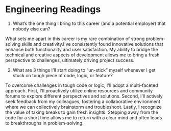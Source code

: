 
# Engineering Readings

1. What’s the one thing I bring to this career (and a potential employer) that nobody else can? 

What sets me apart in this career is my rare combination of strong problem-solving skills and creativity.I've consistently found innovative solutions that enhance both functionality and user satisfaction. My ability to bridge the technical and creative aspects of development allows me to bring a fresh perspective to challenges, ultimately driving project success.

2. What are 3 things I’ll start doing to “un-stick” myself whenever I get stuck on tough piece of code, logic, or feature?

To overcome challenges in tough code or logic, I'll adopt a multi-faceted approach. First, I'll proactively utilize online resources and community forums to explore different perspectives and solutions. Second, I'll actively seek feedback from my colleagues, fostering a collaborative environment where we can collectively brainstorm and troubleshoot. Lastly, I recognize the value of taking breaks to gain fresh insights. Stepping away from the code for a short time allows me to return with a clear mind and often leads to breakthroughs in problem-solving.